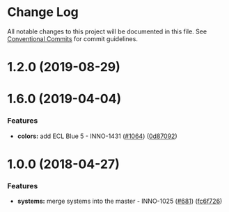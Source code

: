# Change Log

All notable changes to this project will be documented in this file.
See [Conventional Commits](https://conventionalcommits.org) for commit guidelines.

<a name="1.2.0"></a>
# 1.2.0 (2019-08-29)



<a name="1.6.0"></a>
# 1.6.0 (2019-04-04)


### Features

* **colors:** add ECL Blue 5 - INNO-1431 ([#1064](https://github.com/ec-europa/europa-component-library/issues/1064)) ([0d87092](https://github.com/ec-europa/europa-component-library/commit/0d87092))



<a name="1.0.0"></a>
# 1.0.0 (2018-04-27)


### Features

* **systems:** merge systems into the master - INNO-1025 ([#681](https://github.com/ec-europa/europa-component-library/issues/681)) ([fc6f726](https://github.com/ec-europa/europa-component-library/commit/fc6f726))
